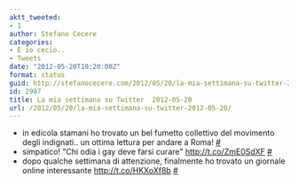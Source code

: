 ```yaml
---
aktt_tweeted:
- 1
author: Stefano Cecere
categories:
- E io cecio..
- Tweets
date: "2012-05-20T10:20:00Z"
format: status
guid: http://stefanocecere.com/2012/05/20/la-mia-settimana-su-twitter-2012-05-20/
id: 2907
title: La mia settimana su Twitter  2012-05-20
url: /2012/05/20/la-mia-settimana-su-twitter-2012-05-20/
---
```


<ul class="aktt_tweet_digest">
  <li>
    in edicola stamani ho trovato un bel fumetto collettivo del movimento degli indignati.. un ottima lettura per andare a Roma! <a href="http://twitter.com/StefanoCecere/statuses/203728581698928640" class="aktt_tweet_time">#</a>
  </li>
  <li>
    simpatico! "Chi odia i gay deve farsi curare" <a href="http://t.co/ZmE0SdXF" rel="nofollow">http://t.co/ZmE0SdXF</a> <a href="http://twitter.com/StefanoCecere/statuses/203728246079107074" class="aktt_tweet_time">#</a>
  </li>
  <li>
    dopo qualche settimana di attenzione, finalmente ho trovato un giornale online interessante <a href="http://t.co/HKXoXf8b" rel="nofollow">http://t.co/HKXoXf8b</a> <a href="http://twitter.com/StefanoCecere/statuses/203727124731920384" class="aktt_tweet_time">#</a>
  </li>
</ul>